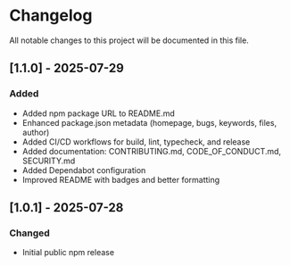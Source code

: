 # Changelog

All notable changes to this project will be documented in this file.

## [1.1.0] - 2025-07-29
### Added
- Added npm package URL to README.md
- Enhanced package.json metadata (homepage, bugs, keywords, files, author)
- Added CI/CD workflows for build, lint, typecheck, and release
- Added documentation: CONTRIBUTING.md, CODE_OF_CONDUCT.md, SECURITY.md
- Added Dependabot configuration
- Improved README with badges and better formatting

## [1.0.1] - 2025-07-28
### Changed
- Initial public npm release
